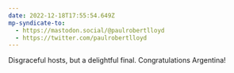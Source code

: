 ```yaml
---
date: 2022-12-18T17:55:54.649Z
mp-syndicate-to:
  - https://mastodon.social/@paulrobertlloyd
  - https://twitter.com/paulrobertlloyd
---
```

Disgraceful hosts, but a delightful final. Congratulations Argentina!
